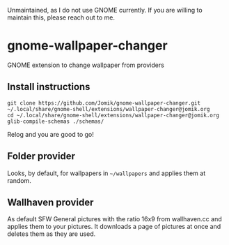 Unmaintained, as I do not use GNOME currently. If you are willing to maintain this, please reach out to me.

# gnome-wallpaper-changer
GNOME extension to change wallpaper from providers

## Install instructions
```
git clone https://github.com/Jomik/gnome-wallpaper-changer.git ~/.local/share/gnome-shell/extensions/wallpaper-changer@jomik.org
cd ~/.local/share/gnome-shell/extensions/wallpaper-changer@jomik.org
glib-compile-schemas ./schemas/
```

Relog and you are good to go!

## Folder provider
Looks, by default, for wallpapers in `~/wallpapers` and applies them at random.

## Wallhaven provider
As default SFW General pictures with the ratio 16x9 from wallhaven.cc and applies them to your pictures.
It downloads a page of pictures at once and deletes them as they are used.

